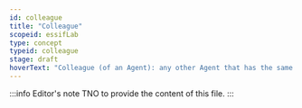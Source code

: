 ```yaml
---
id: colleague
title: "Colleague"
scopeid: essifLab
type: concept
typeid: colleague
stage: draft
hoverText: "Colleague (of an Agent): any other Agent that has the same Principal (i.e. Party on whose behalf they exeucte Actions)."
---
```


:::info Editor's note
TNO to provide the content of this file.
:::

